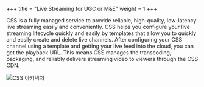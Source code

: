+++
title = "Live Streaming for UGC or M&E"
weight = 1
+++

CSS is a fully managed service to provide reliable, high-quality, low-latency live streaming easily and conveniently. CSS helps you configure your live streaming lifecycle quickly and easily by templates that allow you to quickly and easily create and delete live channels.
After configuring your CSS channel using a template and getting your live feed into the cloud, you can get the playback URL. This means CSS manages the transcoding, packaging, and reliably delivers streaming video to viewers through the CSS CDN.

![CSS 아키텍처](/images/css-basic/css_architecture.png)